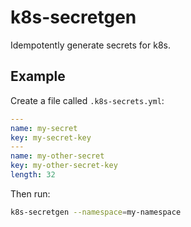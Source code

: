 # k8s-secretgen

Idempotently generate secrets for k8s.

## Example

Create a file called `.k8s-secrets.yml`:

``` yaml
---
name: my-secret
key: my-secret-key
---
name: my-other-secret
key: my-other-secret-key
length: 32
```

Then run:

``` bash
k8s-secretgen --namespace=my-namespace
```
